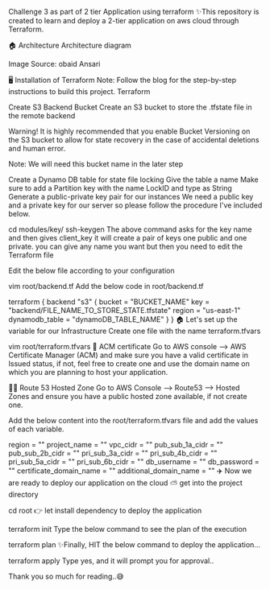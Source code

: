 Challenge 3 as part of 2 tier Application using terraform
✨This repository is created to learn and deploy a 2-tier application on aws cloud through Terraform.





🏠 Architecture
Architecture diagram

Image Source: obaid Ansari


🖥️ Installation of Terraform
Note: Follow the blog for the step-by-step instructions to build this project. Terraform

Create S3 Backend Bucket
Create an S3 bucket to store the .tfstate file in the remote backend

Warning! It is highly recommended that you enable Bucket Versioning on the S3 bucket to allow for state recovery in the case of accidental deletions and human error.

Note: We will need this bucket name in the later step

Create a Dynamo DB table for state file locking
Give the table a name
Make sure to add a Partition key with the name LockID and type as String
Generate a public-private key pair for our instances
We need a public key and a private key for our server so please follow the procedure I've included below.

cd modules/key/
ssh-keygen
The above command asks for the key name and then gives client_key it will create a pair of keys one public and one private. you can give any name you want but then you need to edit the Terraform file

Edit the below file according to your configuration

vim root/backend.tf
Add the below code in root/backend.tf

terraform {
  backend "s3" {
    bucket = "BUCKET_NAME"
    key    = "backend/FILE_NAME_TO_STORE_STATE.tfstate"
    region = "us-east-1"
    dynamodb_table = "dynamoDB_TABLE_NAME"
  }
}
🏠 Let's set up the variable for our Infrastructure
Create one file with the name terraform.tfvars

vim root/terraform.tfvars
🔐 ACM certificate
Go to AWS console --> AWS Certificate Manager (ACM) and make sure you have a valid certificate in Issued status, if not, feel free to create one and use the domain name on which you are planning to host your application.

👨‍💻 Route 53 Hosted Zone
Go to AWS Console --> Route53 --> Hosted Zones and ensure you have a public hosted zone available, if not create one.

Add the below content into the root/terraform.tfvars file and add the values of each variable.

region = ""
project_name = ""
vpc_cidr                = ""
pub_sub_1a_cidr        = ""
pub_sub_2b_cidr        = ""
pri_sub_3a_cidr        = ""
pri_sub_4b_cidr        = ""
pri_sub_5a_cidr        = ""
pri_sub_6b_cidr        = ""
db_username = ""
db_password = ""
certificate_domain_name = ""
additional_domain_name = ""
✈️ Now we are ready to deploy our application on the cloud ⛅
get into the project directory

cd root
👉 let install dependency to deploy the application

terraform init 
Type the below command to see the plan of the execution

terraform plan
✨Finally, HIT the below command to deploy the application...

terraform apply 
Type yes, and it will prompt you for approval..

Thank you so much for reading..😅